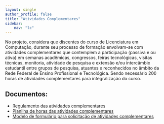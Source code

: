 ```yaml
---
layout: single
author_profile: false
title: "Atividades Complementares"
sidebar:
    nav: "lc"
---
```


No projeto, considera que discentes do curso de Licenciatura em Computação, durante seu processo de formação envolvam-se com atividades complementares que contemplem a participação (passiva e ou ativa) em semanas acadêmicas, congressos, feiras tecnológicas, visitas técnicas, monitoria, atividade de pesquisa e extensão e/ou intercâmbio estudantil entre grupos de pesquisa, atuantes e reconhecidos no âmbito da Rede Federal de Ensino Profissional e Tecnológica.  Sendo necessário 200 horas de atividades complementares para integralização do curso.

## Documentos:
- [Regulamento das atividades complementares]({{site.baseurl}}/assets/abi/regulamento-atividades-complementares.pdf)
- [Planilha de horas das atividades complementares]({{site.baseurl}}/assets/abi/planilha-horas-atividades-complementares.pdf)
- [Modelo de formulário para solicitação de atividades complementares]({{site.baseurl}}/assets/abi/modelo-formulario-atividades-complementares.xls)
